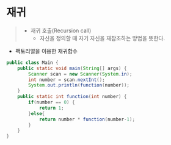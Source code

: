 # 재귀

> * 재귀 호출(Recursion call)
>   * 자신을 정의할 때 자기 자신을 재참조하는 방법을 뜻한다.

* 팩토리얼을 이용한 재귀함수

```java
public class Main {
	public static void main(String[] args) {
		Scanner scan = new Scanner(System.in);
		int number = scan.nextInt();
		System.out.println(function(number));
	}
	public static int function(int number) {
		if(number == 0) {	
			return 1;
		}else{
			return number * function(number-1);
		}
	}
}
```

